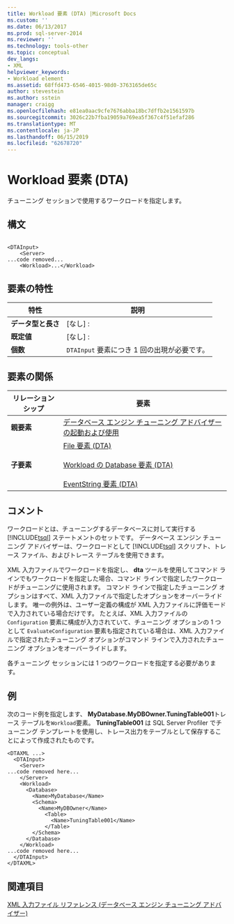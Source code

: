 ```yaml
---
title: Workload 要素 (DTA) |Microsoft Docs
ms.custom: ''
ms.date: 06/13/2017
ms.prod: sql-server-2014
ms.reviewer: ''
ms.technology: tools-other
ms.topic: conceptual
dev_langs:
- XML
helpviewer_keywords:
- Workload element
ms.assetid: 68ffd473-6546-4015-98d0-3763165de65c
author: stevestein
ms.author: sstein
manager: craigg
ms.openlocfilehash: e81ea0aac9cfe7676abba18bc7dffb2e1561597b
ms.sourcegitcommit: 3026c22b7fba19059a769ea5f367c4f51efaf286
ms.translationtype: MT
ms.contentlocale: ja-JP
ms.lasthandoff: 06/15/2019
ms.locfileid: "62678720"
---
```

# <a name="workload-element-dta"></a>Workload 要素 (DTA)
  チューニング セッションで使用するワークロードを指定します。  
  
## <a name="syntax"></a>構文  
  
```  
  
<DTAInput>  
    <Server>  
...code removed...  
    <Workload>...</Workload>  
```  
  
## <a name="element-characteristics"></a>要素の特性  
  
|特性|説明|  
|--------------------|-----------------|  
|**データ型と長さ**|[なし] :|  
|**既定値**|[なし] :|  
|**個数**|`DTAInput` 要素につき 1 回の出現が必要です。|  
  
## <a name="element-relationships"></a>要素の関係  
  
|リレーションシップ|要素|  
|------------------|--------------|  
|**親要素**|[データベース エンジン チューニング アドバイザーの起動および使用](../../relational-databases/performance/start-and-use-the-database-engine-tuning-advisor.md)|  
|**子要素**|[File 要素 &#40;DTA&#41;](file-element-dta.md)<br /><br /> [Workload の Database 要素 &#40;DTA&#41;](database-element-for-workload-dta.md)<br /><br /> [EventString 要素 &#40;DTA&#41;](eventstring-element-dta.md)|  
  
## <a name="remarks"></a>コメント  
 ワークロードとは、チューニングするデータベースに対して実行する [!INCLUDE[tsql](../../includes/tsql-md.md)] ステートメントのセットです。 データベース エンジン チューニング アドバイザーは、ワークロードとして [!INCLUDE[tsql](../../includes/tsql-md.md)] スクリプト、トレース ファイル、およびトレース テーブルを使用できます。  
  
 XML 入力ファイルでワークロードを指定し、 **dta** ツールを使用してコマンド ラインでもワークロードを指定した場合、コマンド ラインで指定したワークロードがチューニングに使用されます。 コマンド ラインで指定したチューニング オプションはすべて、XML 入力ファイルで指定したオプションをオーバーライドします。 唯一の例外は、ユーザー定義の構成が XML 入力ファイルに評価モードで入力されている場合だけです。 たとえば、XML 入力ファイルの `Configuration` 要素に構成が入力されていて、チューニング オプションの 1 つとして `EvaluateConfiguration` 要素も指定されている場合は、XML 入力ファイルで指定されたチューニング オプションがコマンド ラインで入力されたチューニング オプションをオーバーライドします。  
  
 各チューニング セッションには 1 つのワークロードを指定する必要があります。  
  
## <a name="example"></a>例  
 次のコード例を指定します、 **MyDatabase.MyDBOwner.TuningTable001**トレース テーブルを`Workload`要素。 **TuningTable001** は SQL Server Profiler でチューニング テンプレートを使用し、トレース出力をテーブルとして保存することによって作成されたものです。  
  
```  
<DTAXML ...>  
  <DTAInput>  
    <Server>  
...code removed here...  
    </Server>  
    <Workload>  
      <Database>  
        <Name>MyDatabase</Name>  
        <Schema>  
          <Name>MyDBOwner</Name>  
            <Table>  
              <Name>TuningTable001</Name>  
            </Table>  
        </Schema>  
      </Database>  
    </Workload>  
...code removed here...  
  </DTAInput>  
</DTAXML>  
```  
  
## <a name="see-also"></a>関連項目  
 [XML 入力ファイル リファレンス &#40;データベース エンジン チューニング アドバイザー&#41;](xml-input-file-reference-database-engine-tuning-advisor.md)  
  
  
